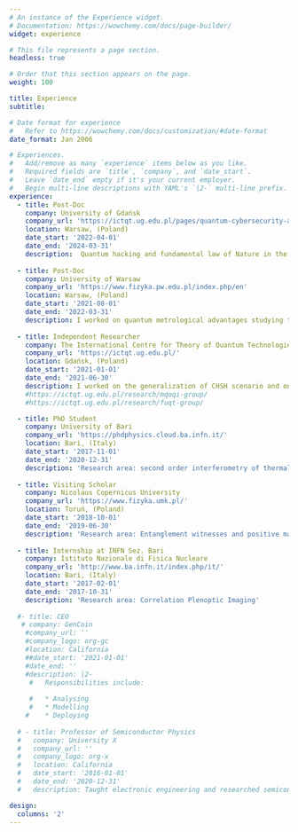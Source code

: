 ```yaml
---
# An instance of the Experience widget.
# Documentation: https://wowchemy.com/docs/page-builder/
widget: experience

# This file represents a page section.
headless: true

# Order that this section appears on the page.
weight: 100

title: Experience
subtitle:

# Date format for experience
#   Refer to https://wowchemy.com/docs/customization/#date-format
date_format: Jan 2006

# Experiences.
#   Add/remove as many `experience` items below as you like.
#   Required fields are `title`, `company`, and `date_start`.
#   Leave `date_end` empty if it's your current employer.
#   Begin multi-line descriptions with YAML's `|2-` multi-line prefix.
experience:
  - title: Post-Doc
    company: University of Gdańsk
    company_url: 'https://ictqt.ug.edu.pl/pages/quantum-cybersecurity-and-communication/'
    location: Warsaw, (Poland)
    date_start: '2022-04-01'
    date_end: '2024-03-31'
    description:  Quantum hacking and fundamental law of Nature in the group of Quantum Cybersecurity and Communication group led by prof. M.  Pawłowski. 
    
  - title: Post-Doc
    company: University of Warsaw
    company_url: 'https://www.fizyka.pw.edu.pl/index.php/en'
    location: Warsaw, (Poland)
    date_start: '2021-08-01'
    date_end: '2022-03-31'
    description: I worked on quantum metrological advantages studying the weak values amplification and cost of postselection in bayesian gambling theory for the Quantum Information Group led by prof. R. Demkowicz-Dobrzanski.
    
  - title: Independent Researcher
    company: The International Centre for Theory of Quantum Technologies  - (ICTQT) 
    company_url: 'https://ictqt.ug.edu.pl/'
    location: Gdańsk, (Poland)
    date_start: '2021-01-01'
    date_end: '2021-06-30'
    description: I worked on the generalization of CHSH scenario and on contextuality advantages in collaboration with the group of Multiphoton Quantum Optics for Quantum Information Group led by prof. M. Żukowski and the group of Foundational Underpinnings of Quantum Technologies Group led by prof. A. B. Sainz
    #https://ictqt.ug.edu.pl/research/mqoqi-group/    
    #https://ictqt.ug.edu.pl/research/fuqt-group/  

  - title: PhD Student
    company: University of Bari
    company_url: 'https://phdphysics.cloud.ba.infn.it/'
    location: Bari, (Italy)
    date_start: '2017-11-01'
    date_end: '2020-12-31'
    description: 'Research area: second order interferometry of thermal and entangled light, Light-matter interaction in cavity system and the development of XY-criterion for separability problem in Entanglement Theory.'
    
  - title: Visiting Scholar
    company: Nicolaus Copernicus University
    company_url: 'https://www.fizyka.umk.pl/'
    location: Toruń, (Poland)
    date_start: '2018-10-01'
    date_end: '2019-06-30'
    description: 'Research area: Entanglement witnesses and positive map; cavity QED'
  
  - title: Internship at INFN Sez. Bari
    company: Istituto Nazionale di Fisica Nucleare
    company_url: 'http://www.ba.infn.it/index.php/it/'
    location: Bari, (Italy)
    date_start: '2017-02-01'
    date_end: '2017-10-31'
    description: 'Research area: Correlation Plenoptic Imaging'
    
  #- title: CEO
   # company: GenCoin
    #company_url: ''
    #company_logo: org-gc
    #location: California
    ##date_start: '2021-01-01'
    #date_end: ''
    #description: |2-
     #   Responsibilities include:
        
     #   * Analysing
     #   * Modelling
    #    * Deploying
        
  # - title: Professor of Semiconductor Physics
  #   company: University X
  #   company_url: ''
  #   company_logo: org-x
  #   location: California
  #   date_start: '2016-01-01'
  #   date_end: '2020-12-31'
  #   description: Taught electronic engineering and researched semiconductor physics.

design:
  columns: '2'
---
```

